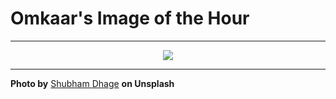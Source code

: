 # Omkaar's Image of the Hour

---

<div align="center">

<a href="https://unsplash.com/photos/inside-green-grass-forms-a-rolling-landscape-noD-d7pdMjk">
  <img src="https://images.unsplash.com/photo-1752643719495-b2917a2c9d4c?crop=entropy&cs=tinysrgb&fit=max&fm=jpg&ixid=M3w3NjA2Nzh8MHwxfHJhbmRvbXx8fHx8fHx8fDE3NTM5MzQ0MDB8&ixlib=rb-4.1.0&q=80&w=1080" style="max-width:100%; height:auto;">
</a>



</div>

---

**Photo by** [Shubham Dhage](https://unsplash.com/@theshubhamdhage) **on Unsplash**
